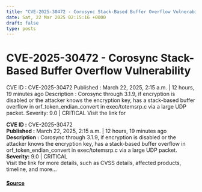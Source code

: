 ```yaml
---
title: "CVE-2025-30472 - Corosync Stack-Based Buffer Overflow Vulnerability"
date: Sat, 22 Mar 2025 02:15:16 +0000
draft: false
type: posts
---
```

# CVE-2025-30472 - Corosync Stack-Based Buffer Overflow Vulnerability





 CVE ID : CVE-2025-30472 Published : March 22, 2025, 2:15 a.m. | 12 hours, 19 minutes ago Description : Corosync through 3.1.9, if encryption is disabled or the attacker knows the encryption key, has a stack-based buffer overflow in orf_token_endian_convert in exec/totemsrp.c via a large UDP packet. Severity: 9.0 | CRITICAL Visit the link for

**CVE ID :** CVE-2025-30472  
**Published :** March 22, 2025, 2:15 a.m. | 12 hours, 19 minutes ago  
**Description :** Corosync through 3.1.9, if encryption is disabled or the attacker knows the encryption key, has a stack-based buffer overflow in orf\_token\_endian\_convert in exec/totemsrp.c via a large UDP packet.  
**Severity:** 9.0 | CRITICAL  
Visit the link for more details, such as CVSS details, affected products, timeline, and more...

#### [Source](https://cvefeed.io/vuln/detail/CVE-2025-30472)

